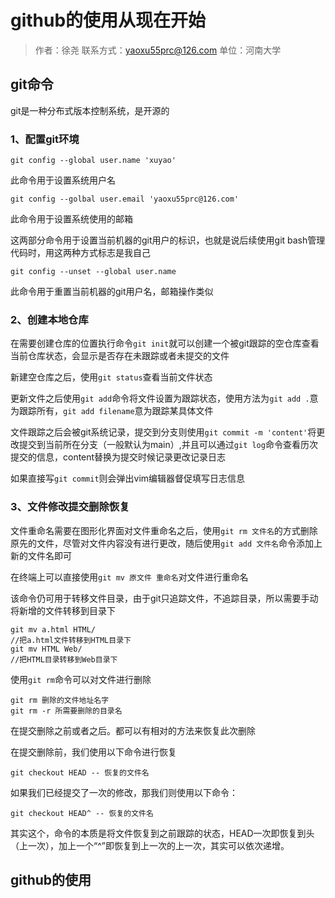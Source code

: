 # github的使用从现在开始

>作者：徐尧 联系方式：yaoxu55prc@126.com 单位：河南大学

## git命令

git是一种分布式版本控制系统，是开源的

### 1、配置git环境

```
git config --global user.name 'xuyao'
```

此命令用于设置系统用户名

```
git config --golbal user.email 'yaoxu55prc@126.com'
```

此命令用于设置系统使用的邮箱

这两部分命令用于设置当前机器的git用户的标识，也就是说后续使用git bash管理代码时，用这两种方式标志是我自己

```
git config --unset --global user.name
```

此命令用于重置当前机器的git用户名，邮箱操作类似

### 2、创建本地仓库

在需要创建仓库的位置执行命令```git init```就可以创建一个被git跟踪的空仓库查看当前仓库状态，会显示是否存在未跟踪或者未提交的文件

新建空仓库之后，使用```git status```查看当前文件状态

更新文件之后使用```git add```命令将文件设置为跟踪状态，使用方法为```git add .```意为跟踪所有，```git add filename```意为跟踪某具体文件

文件跟踪之后会被git系统记录，提交到分支则使用```git commit -m 'content'```将更改提交到当前所在分支（一般默认为main）,并且可以通过```git log```命令查看历次提交的信息，content替换为提交时候记录更改记录日志

如果直接写```git commit```则会弹出vim编辑器督促填写日志信息

### 3、文件修改提交删除恢复

文件重命名需要在图形化界面对文件重命名之后，使用```git rm 文件名```的方式删除原先的文件，尽管对文件内容没有进行更改，随后使用```git add 文件名```命令添加上新的文件名即可

在终端上可以直接使用```git mv 原文件 重命名```对文件进行重命名

该命令仍可用于转移文件目录，由于git只追踪文件，不追踪目录，所以需要手动将新增的文件转移到目录下

```
git mv a.html HTML/
//把a.html文件转移到HTML目录下
git mv HTML Web/
//把HTML目录转移到Web目录下
```

使用```git rm```命令可以对文件进行删除

```
git rm 删除的文件地址名字
git rm -r 所需要删除的目录名
```

在提交删除之前或者之后。都可以有相对的方法来恢复此次删除

在提交删除前，我们使用以下命令进行恢复

```
git checkout HEAD -- 恢复的文件名
```

如果我们已经提交了一次的修改，那我们则使用以下命令：

```
git checkout HEAD^ -- 恢复的文件名
```

其实这个，命令的本质是将文件恢复到之前跟踪的状态，HEAD一次即恢复到头（上一次），加上一个“^”即恢复到上一次的上一次，其实可以依次递增。


## github的使用

